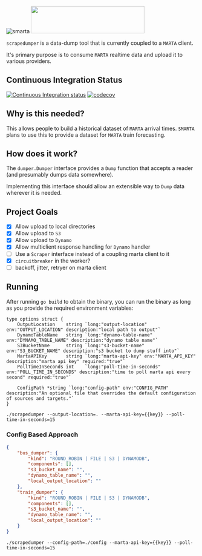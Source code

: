 ![smarta](https://user-images.githubusercontent.com/8289478/57379460-f873e280-7174-11e9-9c32-b737bc49650c.png)
<img src="https://user-images.githubusercontent.com/8289478/56633099-d6357d00-662a-11e9-9592-0c58dab8ca55.png" width="300" height="72" />

`scrapedumper` is a data-dump tool that is currently coupled to a `MARTA` client.

It's primary purpose is to consume `MARTA` realtime data and upload it to various providers.

## Continuous Integration Status

[![Continuous Integration status](https://travis-ci.org/smartatransit/scrapedumper.svg?branch=master)](https://travis-ci.org/smartatransit/scrapedumper.svg?branch=master)
[![codecov](https://codecov.io/gh/smartatransit/scrapedumper/branch/master/graph/badge.svg)](https://codecov.io/gh/smartatransit/scrapedumper)

## Why is this needed?
This allows people to build a historical dataset of `MARTA` arrival times.  `SMARTA` plans to use this to provide a dataset for `MARTA` train forecasting.

## How does it work?
The `dumper.Dumper` interface provides a `Dump` function that accepts a reader (and presumably dumps data somewhere).

Implementing this interface should allow an extensible way to `Dump` data wherever it is needed.

## Project Goals
- [X] Allow upload to local directories
- [X] Allow upload to `S3`
- [X] Allow upload to `Dynamo`
- [X] Allow multiclient response handling for `Dynamo` handler
- [ ] Use a `Scraper` interface instead of a coupling marta client to it
- [X] `circuitbreaker` in the worker?
- [ ] backoff, jitter, retryer on marta client

## Running

After running `go build` to obtain the binary, you can run the binary as long as you provide the required environment variables:
```golang
type options struct {
	OutputLocation    string `long:"output-location" env:"OUTPUT_LOCATION" description:"local path to output"`
	DynamoTableName   string `long:"dynamo-table-name" env:"DYNAMO_TABLE_NAME" description:"dynamo table name"`
	S3BucketName      string `long:"s3-bucket-name" env:"S3_BUCKET_NAME" description:"s3 bucket to dump stuff into"`
	MartaAPIKey       string `long:"marta-api-key" env:"MARTA_API_KEY" description:"marta api key" required:"true"`
	PollTimeInSeconds int    `long:"poll-time-in-seconds" env:"POLL_TIME_IN_SECONDS" description:"time to poll marta api every second" required:"true"`

	ConfigPath *string `long:"config-path" env:"CONFIG_PATH" description:"An optional file that overrides the default configuration of sources and targets."`
}
```

`./scrapedumper --output-location=. --marta-api-key={{key}} --poll-time-in-seconds=15`

### Config Based Approach
```json
{
	"bus_dumper": {
		"kind": "ROUND_ROBIN | FILE | S3 | DYNAMODB",
		"components": [],
		"s3_bucket_name": "",
		"dynamo_table_name": "",
		"local_output_location": ""
	},
	"train_dumper": {
		"kind": "ROUND_ROBIN | FILE | S3 | DYNAMODB",
		"components": [],
		"s3_bucket_name": "",
		"dynamo_table_name": "",
		"local_output_location": ""
	}
}
```

`./scrapedumper --config-path=./config --marta-api-key={{key}} --poll-time-in-seconds=15`
